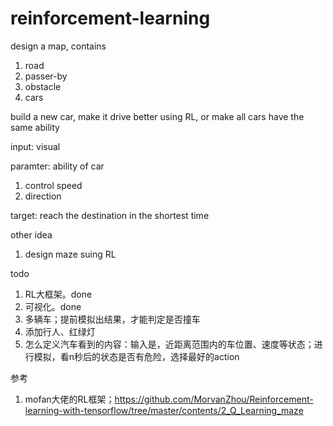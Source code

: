 # reinforcement-learning

design a map, contains
1. road
2. passer-by
3. obstacle 
4. cars

build a new car, make it drive better using RL, or make all cars have the same ability

input: visual

paramter: ability of car
1. control speed
2. direction

target: reach the destination in the shortest time


other idea
1. design maze suing RL


todo
1. RL大框架。done
2. 可视化。done
3. 多辆车；提前模拟出结果，才能判定是否撞车
4. 添加行人、红绿灯
5. 怎么定义汽车看到的内容：输入是，近距离范围内的车位置、速度等状态；进行模拟，看n秒后的状态是否有危险，选择最好的action


参考
1. mofan大佬的RL框架；https://github.com/MorvanZhou/Reinforcement-learning-with-tensorflow/tree/master/contents/2_Q_Learning_maze